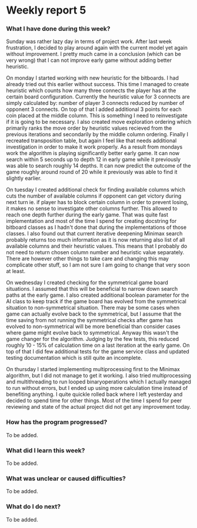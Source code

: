 # Weekly report 5

### What I have done during this week?

Sunday was rather lazy day in terms of project work. After last week frustration, I decided to play around again with the current model yet again without improvement. I pretty much came in a conclusion (which can be very wrong) that I can not improve early game without adding better heuristic.

On monday I started working with new heuristic for the bitboards. I had already tried out this earlier without success. This time I managed to create heuristic which counts how many three connects the player has at the certain board configuration. Currently the heuristic value for 3 connects are simply calculated by: number of player 3 connects reduced by number of opponent 3 connects. On top of that I added additional 3 points for each coin placed at the middle column. This is something I need to reinvestigate if it is going to be necessary. I also created move exploration ordering which primarily ranks the move order by heuristic values recieved from the previous iterations and secondarily by the middle column ordering. Finally I recreated transposition table, but again I feel like that needs additional investigation in order to make it work properly. As a result from mondays work the algorithm is playing significantly better early game. It can now search within 5 seconds up to depth 12 in early game while it previously was able to search roughly 14 depths. It can now predict the outcome of the game roughly around round of 20 while it previously was able to find it slightly earlier.

On tuesday I created additional check for finding available columns which cuts the number of available columns if opponent can get victory during next turn ie. if player has to block certain column in order to prevent losing, it makes no sense to investigate other columns further. This allowed to reach one depth further during the early game. That was quite fast implementation and most of the time I spend for creating docstring for bitboard classes as I hadn't done that during the implementations of those classes. I also found out that current iterative deepening Minimax search probably returns too much information as it is now returning also list of all available columns and their heuristic values. This means that I probably do not need to return chosen column number and heuristic value separately. There are however other things to take care and changing this may complicate other stuff, so I am not sure I am going to change that very soon at least.

On wednesday I created checking for the symmetrical game board situations. I assumed that this will be beneficial to narrow down search paths at the early game. I also created additional boolean parameter for the AI class to keep track if the game board has evolved from the symmetrical situation to non-symmetrical situation. There may be some cases when game can actually evolve back to the symmetrical, but I assume that the time saving from not running the symmetrical checks after game has evolved to non-symmetrical will be more beneficial than consider cases where game might evolve back to symmetrical. Anyway this wasn't the game changer for the algorithm. Judging by the few tests, this reduced roughly 10 - 15% of calculation time on a last iteration at the early game. On top of that I did few additional tests for the game service class and updated testing documentation which is still quite an incomplete.

On thursday I started implementing multiprocessing first to the Minimax algorithm, but I did not manage to get it working. I also tried multiprocessing and multithreading to run looped binaryoperations which I actually managed to run without errors, but I ended up using more calculation time instead of benefiting anything. I quite quickle rolled back where I left yesterday and decided to spend time for other things. Most of the time I spend for peer reviewing and state of the actual project did not get any improvement today.

### How has the program progressed?

To be added.

### What did I learn this week?

To be added.

### What was unclear or caused difficulties?

To be added.

### What do I do next?

To be added.